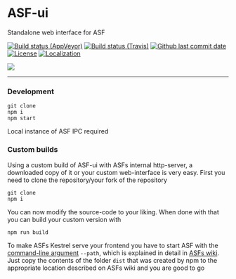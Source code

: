 # ASF-ui

Standalone web interface for ASF

[![Build status (AppVeyor)](https://img.shields.io/appveyor/ci/JustArchi/ASF-ui/master.svg?label=AppVeyor&maxAge=600)](https://ci.appveyor.com/project/JustArchi/ASF-ui)
[![Build status (Travis)](https://img.shields.io/travis/com/JustArchiNET/ASF-ui/master.svg?label=Travis&maxAge=600)](https://travis-ci.com/JustArchiNET/ASF-ui)
[![Github last commit date](https://img.shields.io/github/last-commit/JustArchiNET/ASF-ui.svg?label=Updated&maxAge=600)](https://github.com/JustArchiNET/ASF-ui/commits)
[![License](https://img.shields.io/github/license/JustArchiNET/ASF-ui.svg?label=License&maxAge=2592000)](https://github.com/JustArchiNET/ASF-ui/blob/master/LICENSE-2.0.txt)
[![Localization](https://d322cqt584bo4o.cloudfront.net/archisteamfarm/localized.svg)](https://crowdin.com/project/archisteamfarm)

<img src="https://raw.githubusercontent.com/JustArchiNET/ASF-ui/master/.github/preview.png">

***

### Development

```
git clone
npm i
npm start
```

Local instance of ASF IPC required

### Custom builds

Using a custom build of ASF-ui with ASFs internal http-server, a downloaded copy of it or your custom web-interface is very easy. First you need to clone the repository/your fork of the repository

```
git clone
npm i
```

You can now modify the source-code to your liking. When done with that you can build your custom version with 

```
npm run build
```

To make ASFs Kestrel serve your frontend you have to start ASF with the [command-line argument](https://github.com/JustArchiNET/ArchiSteamFarm/wiki/Command-line-arguments) `--path`, which is explained in detail in [ASFs wiki](https://github.com/JustArchiNET/ArchiSteamFarm/wiki). Just copy the contents of the folder `dist` that was created by npm to the appropriate location described on ASFs wiki and you are good to go
